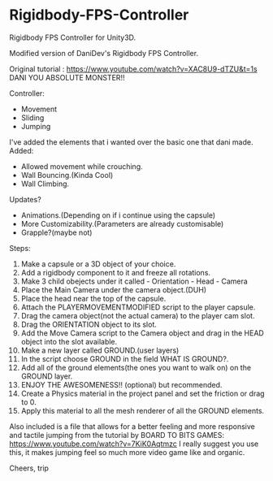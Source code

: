 # Rigidbody-FPS-Controller
Rigidbody FPS Controller for Unity3D. 

Modified version of DaniDev's Rigidbody FPS Controller.

Original tutorial : https://www.youtube.com/watch?v=XAC8U9-dTZU&t=1s
DANI YOU ABSOLUTE MONSTER!!

Controller:
 - Movement
 - Sliding
 - Jumping

I've added the elements that i wanted over the basic one that dani made.
Added:
 - Allowed movement while crouching.
 - Wall Bouncing.(Kinda Cool)
 - Wall Climbing.

Updates?
 - Animations.(Depending on if i continue using the capsule)
 - More Customizability.(Parameters are already customisable)
 - Grapple?(maybe not)
 
Steps:
1. Make a capsule or a 3D object of your choice.
2. Add a rigidbody component to it and freeze all rotations.
3. Make 3 child obejects under it called 
       - Orientation
       - Head
       - Camera
4. Place the Main Camera under the camera object.(DUH)
5. Place the head near the top of the capsule.
6. Attach the PLAYERMOVEMENTMODIFIED script to the player capsule.
7. Drag the camera object(not the actual camera) to the player cam slot.
8. Drag the ORIENTATION object to its slot.
9. Add the Move Camera script to the Camera object and drag in the HEAD object into the slot available.
10. Make a new layer called GROUND.(user layers)
11. In the script choose GROUND in the field WHAT IS GROUND?.
12. Add all of the ground elements(the ones you want to walk on) on the GROUND layer.
13. ENJOY THE AWESOMENESS!!
(optional) but recommended.
14. Create a Physics material in the project panel and set the friction or drag to 0.
15. Apply this material to all the mesh renderer of all the GROUND elements.


Also included is a file that allows for a better feeling and more responsive and tactile jumping from the tutorial by BOARD TO BITS GAMES: https://www.youtube.com/watch?v=7KiK0Aqtmzc
I really suggest you use this, it makes jumping feel so much more video game like and organic.

Cheers,
trip


